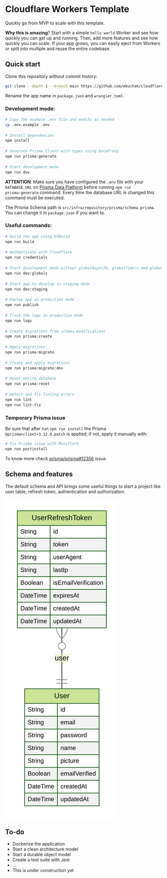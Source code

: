 # Cloudflare Workers Template

Quickly go from MVP to scale with this template.

**Why this is amazing**? Start with a simple `hello world` Worker and see how quickly you can get up and running. Then, add more features and see how quickly you can scale. If your app grows, you can easily eject from Workers or split into multiple and reuse the entire codebase.

## Quick start

Clone this repository without commit history:
```bash
git clone --depth 1 --branch main https://github.com/mkuchak/cloudflare-workers-template.git my-awesome-app
```

Rename the app name in `package.json` and `wrangler.toml`.

### Development mode:

```bash
# Copy the example .env file and modify as needed
cp .env.example .env

# Install dependencies
npm install

# Generate Prisma Client with types using DataProxy
npm run prisma:generate

# Start development mode
npm run dev
```

**ATTENTION**: Make sure you have configured the `.env` file with your `DATABASE_URL` on [Prisma Data Platform](https://www.prisma.io/dataplatform) before running `npm run prisma:generate` command. Every time the database URL is changed this command must be executed.

The Prisma Schema path is `src/infra/repository/prisma/schema.prisma`. You can change it in `package.json` if you want to.

### Useful commands:

```bash
# Build the app using ESBuild
npm run build

# Authenticate with Cloudflare
npm run credentials

# Start development mode without globalAsyncIO, globalTimers and globalRandom
npm run dev:globals

# Start app to develop in staging mode
npm run dev:staging

# Deploy app in production mode
npm run publish

# Track the logs in production mode
npm run logs

# Create migrations from schema modifications
npm run prisma:create

# Apply migrations
npm run prisma:migrate

# Create and apply migrations
npm run prisma:migrate:dev

# Reset entire database
npm run prisma:reset

# Detect and fix linting errors
npm run lint
npm run lint:fix
```

### Temporary Prisma issue

Be sure that after run `npm run install` the Prisma `@prisma+client+3.12.0.patch` is applied; if not, apply it manually with:
```bash
# Fix Prisma issue with Miniflare
npm run postinstall
```

To know more check [prisma/prisma#12356](https://github.com/prisma/prisma/issues/12356) issue.

## Schema and features

The default schema and API brings some useful things to start a project like user table, refresh token, authentication and authorization.

![ER Diagram](src/infra/repository/prisma/ERD.svg)

## To-do

- Dockerize the application
- Start a clean architecture model
- Start a durable object model
- Create a test suite with Jest
- ...
- This is under construction yet

